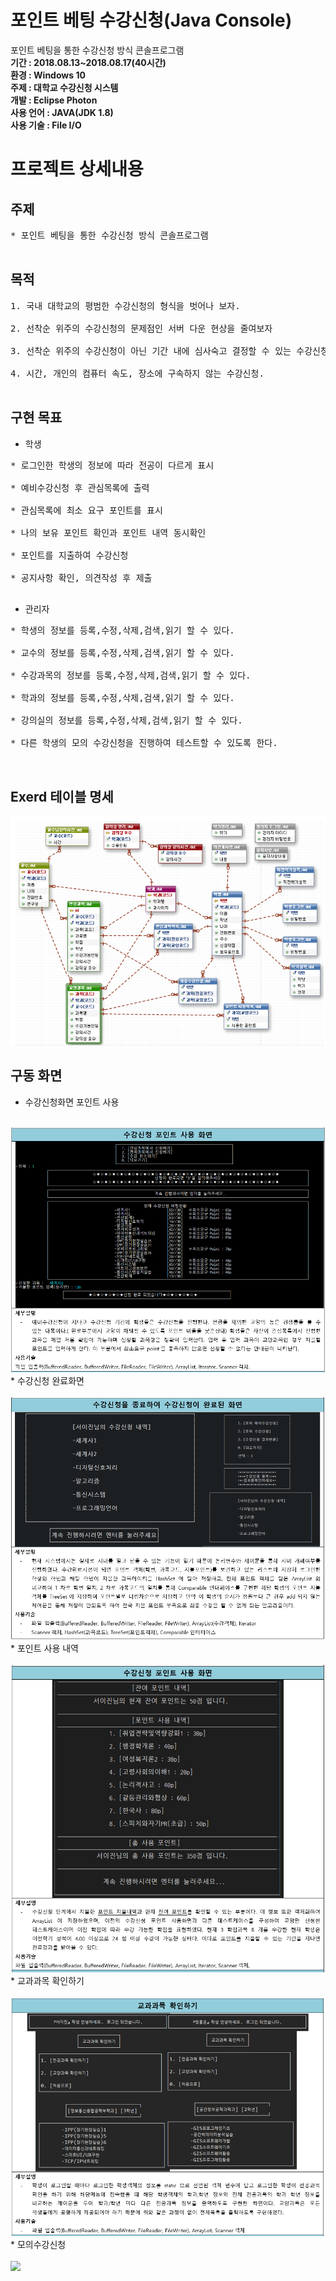 # 포인트 베팅 수강신청(Java Console)
포인트 베팅을 통한 수강신청 방식 콘솔프로그램<br>
<b>기간 : 2018.08.13~2018.08.17(40시간)</b><br>
<b>환경 : Windows 10</b><br>
<b>주제 : 대학교 수강신청 시스템</b><br>
<b>개발 : Eclipse Photon</b><br>
<b>사용 언어 : JAVA(JDK 1.8)</b><br>
<b>사용 기술 : File I/O</b><br>

# 프로젝트 상세내용
## 주제
<pre>
* 포인트 베팅을 통한 수강신청 방식 콘솔프로그램<br>
</pre>

## 목적
<pre>
1. 국내 대학교의 평범한 수강신청의 형식을 벗어나 보자.<br>
2. 선착순 위주의 수강신청의 문제점인 서버 다운 현상을 줄여보자<br>
3. 선착순 위주의 수강신청이 아닌 기간 내에 심사숙고 결정할 수 있는 수강신청을 만들어보자<br>
4. 시간, 개인의 컴퓨터 속도, 장소에 구속하지 않는 수강신청.<br>
</pre>

## 구현 목표
* 학생
<pre>
* 로그인한 학생의 정보에 따라 전공이 다르게 표시<br>
* 예비수강신청 후 관심목록에 출력<br>
* 관심목록에 최소 요구 포인트를 표시<br>
* 나의 보유 포인트 확인과 포인트 내역 동시확인<br>
* 포인트를 지출하여 수강신청<br>
* 공지사항 확인, 의견작성 후 제출<br>
</pre>
* 관리자
<pre>
* 학생의 정보를 등록,수정,삭제,검색,읽기 할 수 있다.<br>
* 교수의 정보를 등록,수정,삭제,검색,읽기 할 수 있다.<br>
* 수강과목의 정보를 등록,수정,삭제,검색,읽기 할 수 있다.<br>
* 학과의 정보를 등록,수정,삭제,검색,읽기 할 수 있다.<br>
* 강의실의 정보를 등록,수정,삭제,검색,읽기 할 수 있다.<br>
* 다른 학생의 모의 수강신청을 진행하여 테스트할 수 있도록 한다.<br>

</pre>

## Exerd 테이블 명세
<img src="https://github.com/WooSungHwan/Point-betting-enrollment-application/blob/master/%EC%88%98%EA%B0%95%EC%8B%A0%EC%B2%AD%20%EC%BA%A1%EC%B2%98%EC%82%AC%EC%A7%84/ERD.PNG">

## 구동 화면
* 수강신청화면 포인트 사용<br><br>
<img src="https://github.com/WooSungHwan/Point-betting-enrollment-application/blob/master/%EC%88%98%EA%B0%95%EC%8B%A0%EC%B2%AD%20%EC%BA%A1%EC%B2%98%EC%82%AC%EC%A7%84/%EC%88%98%EA%B0%95%EC%8B%A0%EC%B2%AD%ED%8F%AC%EC%9D%B8%ED%8A%B8%EC%82%AC%EC%9A%A9%ED%99%94%EB%A9%B4.PNG">
* 수강신청 완료화면<br><br>
<img src="https://github.com/WooSungHwan/Point-betting-enrollment-application/blob/master/%EC%88%98%EA%B0%95%EC%8B%A0%EC%B2%AD%20%EC%BA%A1%EC%B2%98%EC%82%AC%EC%A7%84/%EC%88%98%EA%B0%95%EC%8B%A0%EC%B2%AD%20%EC%99%84%EB%A3%8C%ED%95%9C%20%ED%99%94%EB%A9%B4.PNG">
* 포인트 사용 내역<br><br>
<img src="https://github.com/WooSungHwan/Point-betting-enrollment-application/blob/master/%EC%88%98%EA%B0%95%EC%8B%A0%EC%B2%AD%20%EC%BA%A1%EC%B2%98%EC%82%AC%EC%A7%84/%EC%88%98%EA%B0%95%EC%8B%A0%EC%B2%AD%ED%8F%AC%EC%9D%B8%ED%8A%B8%EC%82%AC%EC%9A%A9%EB%82%B4%EC%97%AD.PNG">
* 교과과목 확인하기<br><br>
<img src="https://github.com/WooSungHwan/Point-betting-enrollment-application/blob/master/수강신청%20캡처사진/교과과목%20확인하기.PNG">
* 모의수강신청<br><br>
<img src="![Alt text](https://github.com/WooSungHwan/GolaBang/blob/master/8.%20%ED%99%94%EB%A9%B4%20%EC%BA%A1%EC%B3%90/05.%EA%B1%B0%EB%9E%98%20%EA%B4%80%EB%A6%AC/2-3.%EA%B1%B0%EB%9E%98%20%EC%A7%84%ED%96%89%EC%83%81%ED%99%A9(%EA%B3%84%EC%95%BD%EC%84%9C).jpg)">
